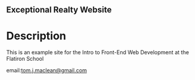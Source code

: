 Exceptional Realty Website
---

# Description

This is an example site for the Intro to Front-End Web Development at the Flatiron School

email:tom.j.maclean@gmail.com
